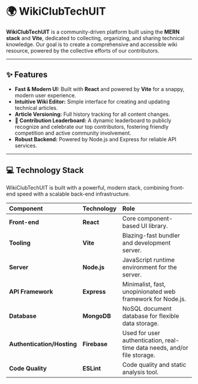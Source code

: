 # 🌍 WikiClubTechUIT

**WikiClubTechUIT** is a community-driven platform built using the **MERN stack** and **Vite**, dedicated to collecting, organizing, and sharing technical knowledge. Our goal is to create a comprehensive and accessible wiki resource, powered by the collective efforts of our contributors.

---

## ✨ Features

* **Fast & Modern UI:** Built with **React** and powered by **Vite** for a snappy, modern user experience.
* **Intuitive Wiki Editor:** Simple interface for creating and updating technical articles.
* **Article Versioning:** Full history tracking for all content changes.
* **🚀 Contribution Leaderboard:** A dynamic leaderboard to publicly recognize and celebrate our top contributors, fostering friendly competition and active community involvement.
* **Robust Backend:** Powered by Node.js and Express for reliable API services.

---

## 💻 Technology Stack

WikiClubTechUIT is built with a powerful, modern stack, combining front-end speed with a scalable back-end infrastructure.

| Component | Technology | Role |
| :--- | :--- | :--- |
| **Front-end** | **React** | Core component-based UI library. |
| **Tooling** | **Vite** | Blazing-fast bundler and development server. |
| **Server** | **Node.js** | JavaScript runtime environment for the server. |
| **API Framework** | **Express** | Minimalist, fast, unopinionated web framework for Node.js. |
| **Database** | **MongoDB** | NoSQL document database for flexible data storage. |
| **Authentication/Hosting** | **Firebase** | Used for user authentication, real-time data needs, and/or file storage. |
| **Code Quality** | **ESLint** | Code quality and static analysis tool. |

